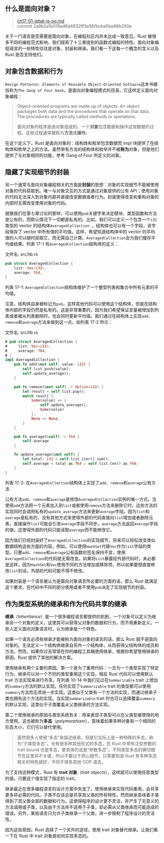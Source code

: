 ## 什么是面向对象？

> [ch17-01-what-is-oo.md](https://github.com/rust-lang/book/blob/master/second-edition/src/ch17-01-what-is-oo.md)
> <br>
> commit 2a9b2a1b019ad6d4832ff3e56fbcba5be68b250e

关于一门语言是否需要是面向对象，在编程社区内并未达成一致意见。Rust 被很多不同的编程范式影响，我们探索了十三章提到的函数式编程的特性。面向对象编程语言的一些特性往往是对象、封装和继承。我们看一下这每一个概念的含义以及 Rust 是否支持他们。

## 对象包含数据和行为

`Design Patterns: Elements of Reusable Object-Oriented Software`这本书被俗称为`The Gang of Four book`，是面向对象编程模式的目录。它这样定义面向对象编程：

> Object-oriented programs are made up of objects. An *object* packages both
> data and the procedures that operate on that data. The procedures are
> typically called *methods* or *operations*.
>
> 面向对象的程序是由对象组成的。一个**对象**包含数据和操作这些数据的过程。这些过程通常被称为**方法**或**操作**。

在这个定义下，Rust 是面向对象的：结构体和枚举包含数据而 impl 块提供了在结构体和枚举之上的方法。虽然带有方法的结构体和枚举并不被**称为**对象，但是他们提供了与对象相同的功能，参考 Gang of Four 所定义的对象。

## 隐藏了实现细节的封装

另一个通常与面向对象编程相关的方面是**封装**的思想：对象的实现细节不能被使用对象的代码获取到。唯一与对象交互的方式是通过对象提供的公有 API；使用对象的代码无法深入到对象内部并直接改变数据或者行为。封装使得改变和重构对象的内部时无需改变使用对象的代码。

就像我们在第七章讨论的那样，可以使用`pub`关键字来决定模块、类型函数和方法是公有的，而默认情况下一切都是私有的。比如，我们可以定义一个包含一个`i32`类型的 vector 的结构体`AveragedCollection `。结构体也可以有一个字段，该字段保存了 vector 中所有值的平均值。这样，希望知道结构体中的 vector 的平均值的人可以随时获取它，而无需自己计算。`AveragedCollection`会为我们缓存平均值结果。列表 17-1 有`AveragedCollection`结构体的定义：

<span class="filename">文件名: src/lib.rs</span>

```rust
pub struct AveragedCollection {
    list: Vec<i32>,
    average: f64,
}
```

<span class="caption">列表 17-1: `AveragedCollection`结构体维护了一个整型列表和集合中所有元素的平均值。</span>

注意，结构体自身被标记为`pub`，这样其他代码可以使用这个结构体，但是在结构体内部的字段仍然是私有的。这是非常重要的，因为我们希望保证变量被增加到列表或者被从列表删除时，也会同时更新平均值。我们通过在结构体上实现`add`、`remove`和`average`方法来做到这一点，如列表 17-2 所示：

<span class="filename">文件名: src/lib.rs</span>

```rust
# pub struct AveragedCollection {
#     list: Vec<i32>,
#     average: f64,
# }
impl AveragedCollection {
    pub fn add(&mut self, value: i32) {
        self.list.push(value);
        self.update_average();
    }

    pub fn remove(&mut self) -> Option<i32> {
        let result = self.list.pop();
        match result {
            Some(value) => {
                self.update_average();
                Some(value)
            },
            None => None,
        }
    }

    pub fn average(&self) -> f64 {
        self.average
    }

    fn update_average(&mut self) {
        let total: i32 = self.list.iter().sum();
        self.average = total as f64 / self.list.len() as f64;
    }
}
```

<span class="caption">列表 17-2: 在`AveragedCollection`结构体上实现了`add`、`remove`和`average`公有方法</span>

公有方法`add`、`remove`和`average`是修改`AveragedCollection`实例的唯一方式。当使用`add`方法把一个元素加入到`list`或者使用`remove`方法来删除它时，这些方法的实现同时会调用私有的`update_average`方法来更新`average`字段。因为`list`和`average`是私有的，没有其他方式来使得外部的代码直接向`list`增加或者删除元素，直接操作`list`可能会引发`average`字段不同步。`average`方法返回`average`字段的值，这使得外部的代码只能读取`average`而不能修改它。

因为我们已经封装好了`AveragedCollection`的实现细节，将来可以轻松改变类似数据结构这些方面的内容。例如，可以使用`HashSet`代替`Vec`作为`list`字段的类型。只要`add`、`remove`和`average`公有函数的签名保持不变，使用`AveragedCollection`的代码就无需改变。如果将`List`暴露给外部代码时，未必都是这样，因为`HashSet`和`Vec`使用不同的方法增加或移除项，所以如果要想直接修改`list`的话，外部的代码可能不得不修改。

如果封装是一个语言被认为是面向对象语言所必要的方面的话，那么 Rust 就满足这个要求。在代码中不同的部分使用或者不使用`pub`决定了实现细节的封装。

## 作为类型系统的继承和作为代码共享的继承

**继承**（*Inheritance*）是一个很多编程语言都提供的机制，一个对象可以定义为继承另一个对象的定义，这使其可以获得父对象的数据和行为，而不用重新定义。一些人定义面向对象语言时，认为继承是一个特色。

如果一个语言必须有继承才能被称为面向对象的语言的话，那么 Rust 就不是面向对象的。无法定义一个结构体继承自另外一个结构体，从而获得父结构体的成员和方法。然而，如果你过去常常在你的编程工具箱使用继承，根据你希望使用继承的原因，Rust 提供了其他的解决方案。

使用继承有两个主要的原因。第一个是为了重用代码：一旦为一个类型实现了特定行为，继承可以对一个不同的类型重用这个实现。相反 Rust 代码可以使用默认 trait 方法实现来进行共享，在列表 10-14 中我们见过在`Summarizable` trait 上增加的`summary`方法的默认实现。任何实现了`Summarizable` trait 的类型都可以使用`summary`方法而无须进一步实现。这类似于父类有一个方法的实现，而通过继承子类也拥有这个方法的实现。当实现`Summarizable` trait 时也可以选择覆盖`summary`的默认实现，这类似于子类覆盖从父类继承的方法实现。

第二个使用继承的原因与类型系统有关：用来表现子类型可以在父类型被使用的地方使用。这也被称为**多态**（*polymorphism*），意味着如果多种对象有一个相同的形态大小，它们可以替代使用。

<!-- PROD: START BOX -->

>虽然很多人使用“多态”来描述继承，但是它实际上是一种特殊的多态，称为“子类型多态”。也有很多种其他形式的多态，在 Rust 中带有泛型参数的 trait bound 也是多态，更具体的说是“参数多态”。不同类型多态的确切细节在这里并不关键，所以不要过于担心细节，只需要知道 Rust 有多种多态相关的特色就好，不同于很多其他 OOP 语言。

<!-- PROD: END BOX -->

为了支持这种模式，Rust 有 **trait 对象**（*trait objects*），这样就可以使用任意类型的值，只要这个值实现了指定的 trait。

继承最近在很多编程语言的设计方案中失宠了。使用继承来实现代码重用，会共享更多非必需的代码。子类不应该总是共享其父类的所有特性，然而继承意味着子类得到了其父类全部的数据和行为。这使得程序的设计更不灵活，并产生了无意义的方法调用或子类，以及由于方法并不适用于子类，却必需从父类继承而可能造成的错误。另外，某些语言只允许子类继承一个父类，进一步限制了程序设计的灵活性。

因为这些原因，Rust 选择了一个另外的途径，使用 trait 对象替代继承。让我们看一下在 Rust 中 trait 对象是如何实现多态的。
